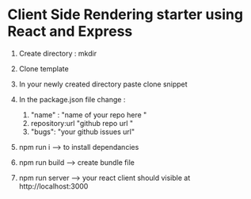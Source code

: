# Client Side Rendering starter using React and Express

1. Create directory : mkdir <nameOfDirectory>
2. Clone template 
3. In your newly created directory paste clone snippet 
4. In the package.json file change :
   1. "name" : "name of your repo here "
   2. repository:url "github repo url "
   3. "bugs": "your github issues url" 

5. npm run i --> to install dependancies 
6. npm run build --> create bundle file
7. npm run server --> your react client should visible at http://localhost:3000

